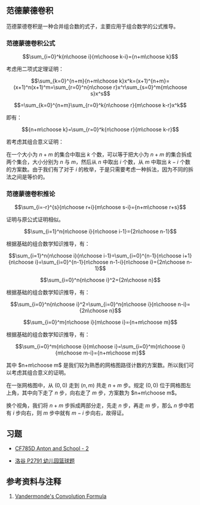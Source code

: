 ## 范德蒙德卷积

范德蒙德卷积是一种合并组合数的式子，主要应用于组合数学的公式推导。

### 范德蒙德卷积公式

$$\sum_{i=0}^k{n\choose i}{m\choose k-i}={n+m\choose k}$$

考虑用二项式定理证明：

$$\sum_{k=0}^{n+m}{n+m\choose k}x^k=(x+1)^{n+m}=(x+1)^n(x+1)^m=\sum_{r=0}^n{n\choose r}x^r\sum_{s=0}^m{m\choose s}x^s$$

$$=\sum_{k=0}^{n+m}\sum_{r=0}^k{n\choose r}{m\choose k-r}x^k$$

即有：

$${n+m\choose k}=\sum_{r=0}^k{n\choose r}{m\choose k-r}$$

若考虑其组合意义证明：

在一个大小为 $n+m$ 的集合中取出 $k$ 个数，可以等于把大小为 $n+m$ 的集合拆成两个集合，大小分别为 $n$ 与 $m$，然后从 $n$ 中取出 $i$ 个数，从 $m$ 中取出 $k-i$ 个数的方案数。由于我们有了对于 $i$ 的枚举，于是只需要考虑一种拆法，因为不同的拆法之间是等价的。

### 范德蒙德卷积推论

$$\sum_{i=-r}^{s}{n\choose r+i}{m\choose s-i}={n+m\choose r+s}$$

证明与原公式证明相似。

$$\sum_{i=1}^n{n\choose i}{n\choose i-1}={2n\choose n-1}$$

根据基础的组合数学知识推导，有：

$$\sum_{i=1}^n{n\choose i}{n\choose i-1}=\sum_{i=0}^{n-1}{n\choose i+1}{n\choose i}=\sum_{i=0}^{n-1}{n\choose n-1-i}{n\choose i}={2n\choose n-1}$$

$$\sum_{i=0}^n{n\choose i}^2={2n\choose n}$$

根据基础的组合数学知识推导，有：

$$\sum_{i=0}^n{n\choose i}^2=\sum_{i=0}^n{n\choose i}{n\choose n-i}={2n\choose n}$$

$$\sum_{i=0}^m{n\choose i}{m\choose i}={n+m\choose m}$$

根据基础的组合数学知识推导，有：

$$\sum_{i=0}^m{n\choose i}{m\choose i}=\sum_{i=0}^m{n\choose i}{m\choose m-i}={n+m\choose m}$$

其中 $n+m\choose m$ 是我们较为熟悉的网格图路径计数的方案数。所以我们可以考虑其组合意义的证明。

在一张网格图中，从 $(0,0)$ 走到 $(n,m)$ 共走 $n+m$ 步。规定 $(0,0)$ 位于网格图左上角，其中向下走了 $n$ 步，向右走了 $m$ 步，方案数为 $n+m\choose m$。

换个视角，我们将 $n+m$ 步拆成两部分走，先走 $n$ 步，再走 $m$ 步，那么 $n$ 步中若有 $i$ 步向右，则 $m$ 步中就有 $m-i$ 步向右，故得证。

## 习题

- [CF785D Anton and School - 2](https://codeforces.com/problemset/problem/785/D)

- [洛谷 P2791 幼儿园篮球题](https://www.luogu.com.cn/problem/P2791)

## 参考资料与注释

1. [Vandermonde's Convolution Formula](https://www.cut-the-knot.org/arithmetic/algebra/VandermondeConvolution.shtml#)
